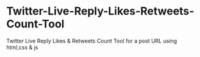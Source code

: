 # Twitter-Live-Reply-Likes-Retweets-Count-Tool
Twitter Live Reply Likes &amp; Retweets Count Tool for a post URL using html,css &amp; js

